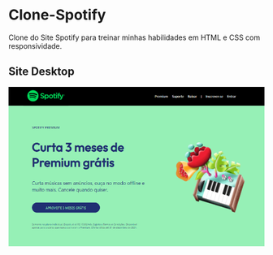 # Clone-Spotify
Clone do Site Spotify para treinar minhas habilidades em HTML e CSS com responsividade.
<h2>Site Desktop</h2>

<img src="github_img/site-desktop.PNG" alt="">
